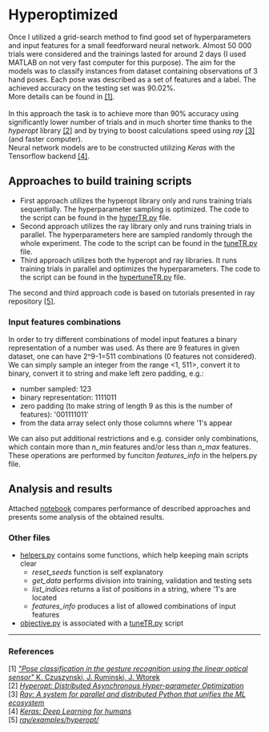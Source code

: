 # Hyperoptimized
Once I utilized a grid-search method to find good set of hyperparameters and input features for a small feedforward neural network. Almost 50 000 trials were considered and the trainings lasted for around 2 days (I used MATLAB on not very fast computer for this purpose). The aim for the models was to classify instances from dataset containing observations of 3 hand poses. Each pose was described as a set of features and a label. The achieved accuracy on the testing set was 90.02%. <br>
More details can be found in [[1]](http://ieeexplore.ieee.org/document/8004989/). <br><br>
In this approach the task is to achieve more than 90% accuracy using significantly lower number of trials and in much shorter time thanks to the _hyperopt_ library [[2]](https://github.com/hyperopt/hyperopt) and by trying to boost calculations speed using _ray_ [[3]](https://github.com/ray-project/ray) (and faster computer).<br>
Neural network models are to be constructed utilizing _Keras_ with the Tensorflow backend [[4]](https://github.com/keras-team/keras).

## Approaches to build training scripts
* First approach utilizes the hyperopt library only and runs training trials sequentially. The hyperparameter sampling is optimized. The code to the script can be found in the [hyperTR.py](./src/hyperTR.py) file.
* Second approach utilizes the ray library only and runs training trials in parallel. The hyperparameters here are sampled randomly through the whole experiment. The code to the script can be found in the [tuneTR.py](./src/tuneTR.py) file.
* Third approach utilizes both the hyperopt and ray libraries. It runs training trials in parallel and optimizes the hyperparameters. The code to the script can be found in the [hypertuneTR.py](./src/hypertuneTR.py) file. <br>

The second and third approach code is based on tutorials presented in ray repository [[5]](https://github.com/ray-project/ray/tree/739ddfa2290ecbbeeae572a7ab1743055379e3a0/examples/hyperopt).

### Input features combinations
In order to try different combinations of model input features a binary representation of a number was used. As there are 9 features in given dataset, one can have 2^9-1=511 combinations (0 features not considered). We can simply sample an integer from the range <1, 511>, convert it to binary, convert it to string and make left zero padding, e.g.:
 * number sampled: 123
 * binary representation: 1111011
 * zero padding (to make string of length 9 as this is the number of features): '001111011'
 * from the data array select only those columns where '1's appear <br>

We can also put additional restrictions and e.g. consider only combinations, which contain more than _n_min_ features and/or less than _n_max_ features. These operations are performed by funciton _features_info_ in the helpers.py file.

## Analysis and results
Attached [notebook](Performance_comparison.ipynb) compares performance of described approaches and presents some analysis of the obtained results.

### Other files
* [helpers.py](./src/helpers.py) contains some functions, which help keeping main scripts clear
  * _reset_seeds_ function is self explanatory 
  * _get_data_ performs division into training, validation and testing sets
  * _list_indices_ returns a list of positions in a string, where '1's are located
  * _features_info_ produces a list of allowed combinations of input features
 * [objective.py](./src/objective.py) is associated with a [tuneTR.py](./src/tuneTR.py) script
  
---
### References
[1] [*"Pose classification in the gesture recognition using the linear optical sensor"* K. Czuszynski, J. Ruminski, J. Wtorek](http://ieeexplore.ieee.org/document/8004989/)  
[2] [*Hyperopt: Distributed Asynchronous Hyper-parameter Optimization*](https://github.com/hyperopt/hyperopt)  
[3] [*Ray: A system for parallel and distributed Python that unifies the ML ecosystem*](https://github.com/ray-project/ray)  
[4] [*Keras: Deep Learning for humans*](https://github.com/keras-team/keras)  
[5] [*ray/examples/hyperopt/*](https://github.com/ray-project/ray/tree/739ddfa2290ecbbeeae572a7ab1743055379e3a0/examples/hyperopt)
